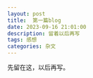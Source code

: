 ```yaml
---
layout: post
title:  第一篇blog
date: 2023-09-16 21:01:00
description: 留着以后再写
tags: 感想
categories: 杂文
---
```

先留在这，以后再写。
